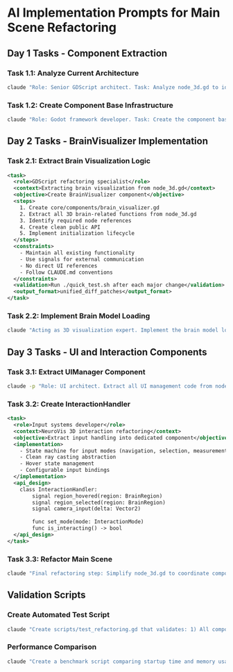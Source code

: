 # AI Implementation Prompts for Main Scene Refactoring

## Day 1 Tasks - Component Extraction

### Task 1.1: Analyze Current Architecture
```bash
claude "Role: Senior GDScript architect. Task: Analyze node_3d.gd to identify all distinct responsibilities. Create a detailed component extraction map showing which functions/variables belong to each proposed component. Output: Markdown table with function names, line numbers, and target component."
```

### Task 1.2: Create Component Base Infrastructure
```bash
claude "Role: Godot framework developer. Task: Create the component base class structure in core/components/. Include: 1) ComponentBase class with lifecycle methods, 2) Error handling patterns, 3) Signal definitions for inter-component communication. Reference CLAUDE.md patterns. Test with ./quick_test.sh."
```

## Day 2 Tasks - BrainVisualizer Implementation

### Task 2.1: Extract Brain Visualization Logic
```xml
<task>
  <role>GDScript refactoring specialist</role>
  <context>Extracting brain visualization from node_3d.gd</context>
  <objective>Create BrainVisualizer component</objective>
  <steps>
    1. Create core/components/brain_visualizer.gd
    2. Extract all 3D brain-related functions from node_3d.gd
    3. Identify required node references
    4. Create clean public API
    5. Implement initialization lifecycle
  </steps>
  <constraints>
    - Maintain all existing functionality
    - Use signals for external communication
    - No direct UI references
    - Follow CLAUDE.md conventions
  </constraints>
  <validation>Run ./quick_test.sh after each major change</validation>
  <output_format>unified_diff_patches</output_format>
</task>
```

### Task 2.2: Implement Brain Model Loading
```bash
claude "Acting as 3D visualization expert. Implement the brain model loading system in BrainVisualizer. Requirements: 1) Async loading with progress signals, 2) Model caching, 3) Error recovery for missing models. Include comprehensive error messages. Test model switching functionality."
```

## Day 3 Tasks - UI and Interaction Components

### Task 3.1: Extract UIManager Component
```bash
claude -p "Role: UI architect. Extract all UI management code from node_3d.gd into core/components/ui_manager.gd. Requirements: Panel registry system, standardized show/hide animations, centralized UI state management. Remove all backup/fallback UI creation - panels must exist in scene or fail cleanly. Output: Component implementation with clear API documentation."
```

### Task 3.2: Create InteractionHandler
```xml
<task>
  <role>Input systems developer</role>
  <context>NeuroVis 3D interaction refactoring</context>
  <objective>Extract input handling into dedicated component</objective>
  <implementation>
    - State machine for input modes (navigation, selection, measurement)
    - Clean ray casting abstraction
    - Hover state management
    - Configurable input bindings
  </implementation>
  <api_design>
    class InteractionHandler:
        signal region_hovered(region: BrainRegion)
        signal region_selected(region: BrainRegion)
        signal camera_input(delta: Vector2)
        
        func set_mode(mode: InteractionMode)
        func is_interacting() -> bool
  </api_design>
</task>
```

### Task 3.3: Refactor Main Scene
```bash
claude "Final refactoring step: Simplify node_3d.gd to coordinate components only. Remove all implementation details, leaving only: 1) Component references, 2) Initialization orchestration, 3) High-level signal connections. Target: <200 lines total. Ensure all functionality remains intact."
```

## Validation Scripts

### Create Automated Test Script
```bash
claude "Create scripts/test_refactoring.gd that validates: 1) All components initialize, 2) Brain models load, 3) UI panels respond, 4) Mouse interaction works, 5) No null reference errors. Output TAP-compliant test results."
```

### Performance Comparison
```bash
claude "Create a benchmark script comparing startup time and memory usage before/after refactoring. Measure: scene load time, peak memory, frame time stability. Output: JSON report with metrics."
```
